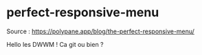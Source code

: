 # perfect-responsive-menu
Source : https://polypane.app/blog/the-perfect-responsive-menu/

Hello les DWWM ! Ca git ou bien ?